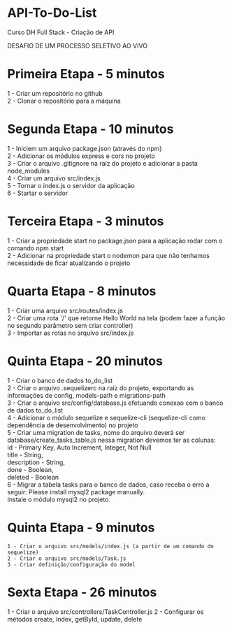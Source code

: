 # API-To-Do-List
Curso DH Full Stack - Criação de API

DESAFIO DE UM PROCESSO SELETIVO AO VIVO

# Primeira Etapa - 5 minutos 
  1 - Criar um repositório no github <br/>
  2 - Clonar o repositório para a máquina <br/>
 
# Segunda Etapa - 10 minutos 
  1 - Iniciem um arquivo package.json (através do npm) <br/>
  2 - Adicionar os módulos express e cors no projeto <br/>
  3 - Criar o arquivo .gitignore na raíz do projeto e adicionar a pasta node_modules <br/>
  4 - Criar um arquivo src/index.js <br/>
  5 - Tornar o index.js o servidor da aplicação <br/>
  6 - Startar o servidor <br/>

# Terceira Etapa - 3 minutos 
  1 - Criar a propriedade start no package.json para a aplicação rodar com o comando npm start <br/>
  2 - Adicionar na propriedade start o nodemon para que não tenhamos necessidade de ficar atualizando o projeto <br/>

# Quarta Etapa - 8 minutos 
  1 - Criar uma arquivo src/routes/index.js <br/>
  2 - Criar uma rota '/' que retorne Hello World na tela (podem fazer a função no segundo parâmetro sem criar controller) <br/>
  3 - Importar as rotas no arquivo src/index.js

# Quinta Etapa - 20 minutos 
  1 - Criar o banco de dados to_do_list <br/>
  2 - Criar o arquivo .sequelizerc na raíz do projeto, exportando as informações de config, models-path e migrations-path <br/> 
  3 - Criar o arquivo src/config/database.js efetuando conexao com o banco de dados to_do_list <br/> 
  4 - Adicionar o módulo sequelize e sequelize-cli (sequelize-cli como dependência de desenvolvimento) no projeto<br/> 
  5 - Criar uma migration de tasks, nome do arquivo deverá ser database/create_tasks_table.js nessa migration devemos ter as colunas: <br/> 
    id - Primary Key, Auto Increment, Integer, Not Null <br/>
    title - String, <br/>
    description - String, <br/>
    done - Boolean, <br/>
    deleted - Boolean <br/> 
  6 - Migrar a tabela tasks para o banco de dados, caso receba
  o erro a seguir: Please install mysql2 package manually. <br/>
  Instale o módulo mysql2 no projeto. <br/>

  # Quinta Etapa - 9 minutos
    1 - Criar o arquivo src/models/index.js (a partir de um comando do sequelize)
    2 - Criar o arquivo src/models/Task.js
    3 - Criar definição/configuração do model

  # Sexta Etapa - 26 minutos
  1 - Criar o arquivo src/controllers/TaskController.js
  2 - Configurar os métodos create, index, getById, update, delete

